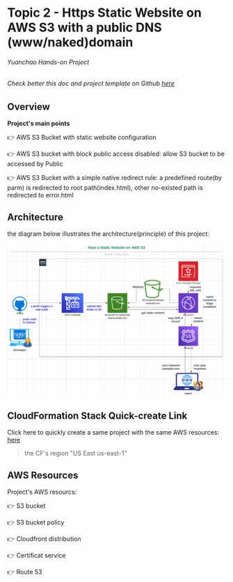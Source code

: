 # Topic 2 - Https Static Website on AWS S3 with a public DNS (www/naked)domain

###### Yuanchao Hands-on Project

###### Check better this doc and project template on Github  [here](https://github.com/lyc-handson-aws/handson-topic1)

## **Overview** 

**Project's main points**

:point_right:  AWS S3 Bucket with static website configuration

:point_right:  AWS S3 bucket with block public access disabled: allow S3 bucket to be accessed by Public

:point_right: AWS S3 Bucket with a simple native redirect rule: a predefined route(by parm) is redirected to root path(index.html), other no-existed path is redirected to error.html

## **Architecture**

the diagram below illustrates the architecture(principle) of this project:

![](images/1-architecture.png)

## **CloudFormation Stack Quick-create Link**

Click here to quickly create a same project with the same AWS resources:  [here](https://us-east-1.console.aws.amazon.com/cloudformation/home?region=us-east-1#/stacks/create/review?templateURL=https://s3-lyc-handson-cfstacks.s3.eu-west-3.amazonaws.com/topic1.yaml)

> the CF's region "US East us-east-1"

## **AWS Resources**

Project's AWS resourcs:

:point_right: S3 bucket

:point_right: S3 bucket policy

:point_right: Cloudfront distribution

:point_right: Certificat service

:point_right: Route 53
